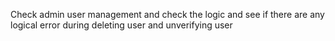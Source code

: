 Check admin user management and check the logic and see if there are any logical error during deleting user and unverifying user
